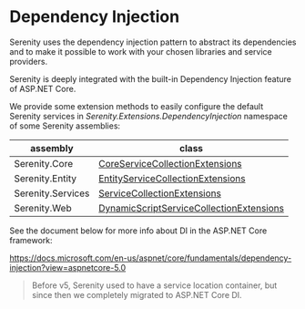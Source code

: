 # Dependency Injection

Serenity uses the dependency injection pattern to abstract its dependencies and to
make it possible to work with your chosen libraries and service providers.

Serenity is deeply integrated with the built-in Dependency Injection feature of ASP.NET Core.

We provide some extension methods to easily configure the default Serenity services 
in *Serenity.Extensions.DependencyInjection* namespace of some Serenity assemblies:

| assembly          | class |
| ----------------- | ----- |
| Serenity.Core     | [CoreServiceCollectionExtensions](../api/dotnet/Serenity.Net.Core/Serenity.Extensions.DependencyInjection/CoreServiceCollectionExtensions.md) |
| Serenity.Entity   | [EntityServiceCollectionExtensions](../api/dotnet/Serenity.Net.Entity/Serenity.Extensions.DependencyInjection/EntityServiceCollectionExtensions.md) |
| Serenity.Services | [ServiceCollectionExtensions](../api/dotnet/Serenity.Net.Services/Serenity.Extensions.DependencyInjection/ServiceCollectionExtensions.md) |
| Serenity.Web      | [DynamicScriptServiceCollectionExtensions](../api/dotnet/Serenity.Net.Web/Serenity.Extensions.DependencyInjection/DynamicScriptServiceCollectionExtensions.md) |

See the document below for more info about DI in the ASP.NET Core framework:

https://docs.microsoft.com/en-us/aspnet/core/fundamentals/dependency-injection?view=aspnetcore-5.0

> Before v5, Serenity used to have a service location container, but since then we completely migrated to ASP.NET Core DI.